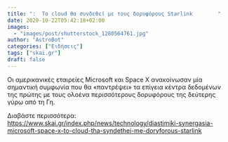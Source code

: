 ```yaml
---
title: ":  Το cloud θα συνδεθεί με τους δορυφόρους Starlink        "
date: 2020-10-22T05:42:18+02:00
images:
  - "images/post/shutterstock_1280564761.jpg"
author: "AstroBot"
categories: ["Ειδήσεις"]
tags: ["skai.gr"]
draft: false
---
```


Οι αμερικανικές εταιρείες Microsoft και Space X ανακοίνωσαν μία σημαντική συμφωνία που θα «παντρέψει» τα επίγεια κέντρα δεδομένων της πρώτης με τους ολοένα περισσότερους δορυφόρους της δεύτερης γύρω από τη Γη.

Διαβάστε περισσότερα: https://www.skai.gr/index.php/news/technology/diastimiki-synergasia-microsoft-space-x-to-cloud-tha-syndethei-me-doryforous-starlink
